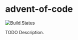 # advent-of-code

[![Build Status](https://travis-ci.org/FranklinChen/advent-of-code.png)](https://travis-ci.org/FranklinChen/advent-of-code)

TODO Description.
